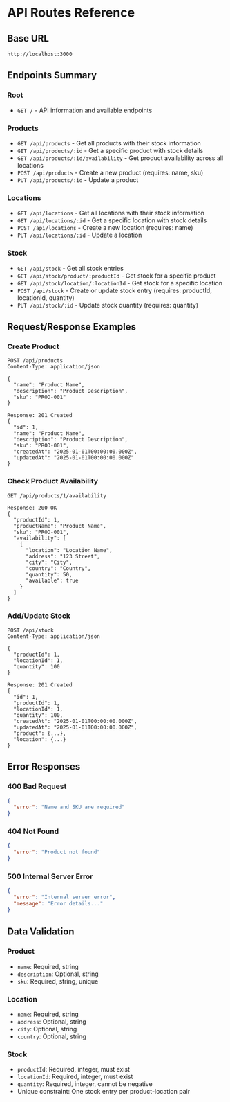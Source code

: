# API Routes Reference

## Base URL
```
http://localhost:3000
```

## Endpoints Summary

### Root
- `GET /` - API information and available endpoints

### Products
- `GET /api/products` - Get all products with their stock information
- `GET /api/products/:id` - Get a specific product with stock details
- `GET /api/products/:id/availability` - Get product availability across all locations
- `POST /api/products` - Create a new product (requires: name, sku)
- `PUT /api/products/:id` - Update a product

### Locations
- `GET /api/locations` - Get all locations with their stock information
- `GET /api/locations/:id` - Get a specific location with stock details
- `POST /api/locations` - Create a new location (requires: name)
- `PUT /api/locations/:id` - Update a location

### Stock
- `GET /api/stock` - Get all stock entries
- `GET /api/stock/product/:productId` - Get stock for a specific product
- `GET /api/stock/location/:locationId` - Get stock for a specific location
- `POST /api/stock` - Create or update stock entry (requires: productId, locationId, quantity)
- `PUT /api/stock/:id` - Update stock quantity (requires: quantity)

## Request/Response Examples

### Create Product
```
POST /api/products
Content-Type: application/json

{
  "name": "Product Name",
  "description": "Product Description",
  "sku": "PROD-001"
}

Response: 201 Created
{
  "id": 1,
  "name": "Product Name",
  "description": "Product Description",
  "sku": "PROD-001",
  "createdAt": "2025-01-01T00:00:00.000Z",
  "updatedAt": "2025-01-01T00:00:00.000Z"
}
```

### Check Product Availability
```
GET /api/products/1/availability

Response: 200 OK
{
  "productId": 1,
  "productName": "Product Name",
  "sku": "PROD-001",
  "availability": [
    {
      "location": "Location Name",
      "address": "123 Street",
      "city": "City",
      "country": "Country",
      "quantity": 50,
      "available": true
    }
  ]
}
```

### Add/Update Stock
```
POST /api/stock
Content-Type: application/json

{
  "productId": 1,
  "locationId": 1,
  "quantity": 100
}

Response: 201 Created
{
  "id": 1,
  "productId": 1,
  "locationId": 1,
  "quantity": 100,
  "createdAt": "2025-01-01T00:00:00.000Z",
  "updatedAt": "2025-01-01T00:00:00.000Z",
  "product": {...},
  "location": {...}
}
```

## Error Responses

### 400 Bad Request
```json
{
  "error": "Name and SKU are required"
}
```

### 404 Not Found
```json
{
  "error": "Product not found"
}
```

### 500 Internal Server Error
```json
{
  "error": "Internal server error",
  "message": "Error details..."
}
```

## Data Validation

### Product
- `name`: Required, string
- `description`: Optional, string
- `sku`: Required, string, unique

### Location
- `name`: Required, string
- `address`: Optional, string
- `city`: Optional, string
- `country`: Optional, string

### Stock
- `productId`: Required, integer, must exist
- `locationId`: Required, integer, must exist
- `quantity`: Required, integer, cannot be negative
- Unique constraint: One stock entry per product-location pair
